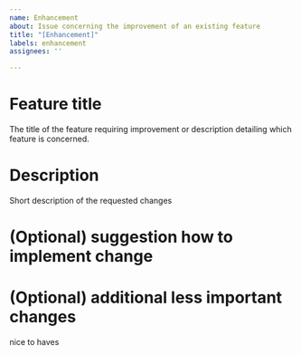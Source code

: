 ```yaml
---
name: Enhancement
about: Issue concerning the improvement of an existing feature
title: "[Enhancement]"
labels: enhancement
assignees: ''

---
```


# Feature title
The title of the feature requiring improvement or description detailing which feature is concerned.

# Description
Short description of the requested changes

# (Optional) suggestion how to implement change

# (Optional) additional less important changes 
nice to haves
